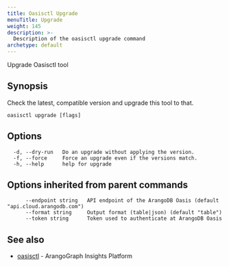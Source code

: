 ```yaml
---
title: Oasisctl Upgrade
menuTitle: Upgrade
weight: 145
description: >-
  Description of the oasisctl upgrade command
archetype: default
---
```

Upgrade Oasisctl tool

## Synopsis

Check the latest, compatible version and upgrade this tool to that.

```
oasisctl upgrade [flags]
```

## Options

```
  -d, --dry-run   Do an upgrade without applying the version.
  -f, --force     Force an upgrade even if the versions match.
  -h, --help      help for upgrade
```

## Options inherited from parent commands

```
      --endpoint string   API endpoint of the ArangoDB Oasis (default "api.cloud.arangodb.com")
      --format string     Output format (table|json) (default "table")
      --token string      Token used to authenticate at ArangoDB Oasis
```

## See also

* [oasisctl](options.md)	 - ArangoGraph Insights Platform

